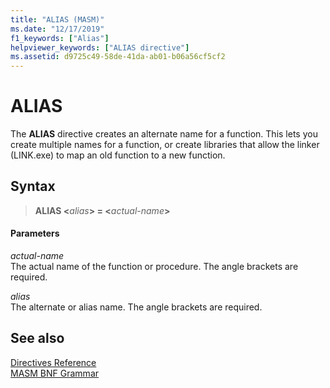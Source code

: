 ```yaml
---
title: "ALIAS (MASM)"
ms.date: "12/17/2019"
f1_keywords: ["Alias"]
helpviewer_keywords: ["ALIAS directive"]
ms.assetid: d9725c49-58de-41da-ab01-b06a56cf5cf2
---
```

# ALIAS

The **ALIAS** directive creates an alternate name for a function.  This lets you create multiple names for a function, or create libraries that allow the linker (LINK.exe) to map an old function to a new function.

## Syntax

> **ALIAS \<**_alias_**> = \<**_actual-name_**>**

#### Parameters

*actual-name*\
The actual name of the function or procedure.  The angle brackets are required.

*alias*\
The alternate or alias name.  The angle brackets are required.

## See also

[Directives Reference](directives-reference.md)\
[MASM BNF Grammar](masm-bnf-grammar.md)
